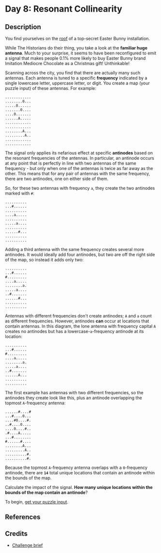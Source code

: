 # Day 8: Resonant Collinearity

## Description

You find yourselves on the [roof](https://adventofcode.com/2016/day/25) of a
top-secret Easter Bunny installation.

While The Historians do their thing, you take a look at the **familiar huge
antenna**. Much to your surprise, it seems to have been reconfigured to emit a
signal that makes people 0.1% more likely to buy Easter Bunny brand Imitation
Mediocre Chocolate as a Christmas gift! Unthinkable!

Scanning across the city, you find that there are actually many such antennas.
Each antenna is tuned to a specific **frequency** indicated by a single
lowercase letter, uppercase letter, or digit. You create a map (your puzzle
input) of these antennas. For example:

```text
............
........0...
.....0......
.......0....
....0.......
......A.....
............
............
........A...
.........A..
............
............
```

The signal only applies its nefarious effect at specific **antinodes** based on
the resonant frequencies of the antennas. In particular, an antinode occurs at
any point that is perfectly in line with two antennas of the same frequency -
but only when one of the antennas is twice as far away as the other. This means
that for any pair of antennas with the same frequency, there are two antinodes,
one on either side of them.

So, for these two antennas with frequency `a`, they create the two antinodes
marked with `#`:

```text
..........
...#......
..........
....a.....
..........
.....a....
..........
......#...
..........
..........
```

Adding a third antenna with the same frequency creates several more antinodes.
It would ideally add four antinodes, but two are off the right side of the map,
so instead it adds only two:

```text
..........
...#......
#.........
....a.....
........a.
.....a....
..#.......
......#...
..........
..........
```

Antennas with different frequencies don't create antinodes; `A` and `a` count as
different frequencies. However, antinodes **can** occur at locations that
contain antennas. In this diagram, the lone antenna with frequency capital `A`
creates no antinodes but has a lowercase-`a`-frequency antinode at its location:

```text
..........
...#......
#.........
....a.....
........a.
.....a....
..#.......
......A...
..........
..........
```

The first example has antennas with two different frequencies, so the antinodes
they create look like this, plus an antinode overlapping the topmost
`A`-frequency antenna:

```text
......#....#
...#....0...
....#0....#.
..#....0....
....0....#..
.#....A.....
...#........
#......#....
........A...
.........A..
..........#.
..........#.
```

Because the topmost `A`-frequency antenna overlaps with a `0`-frequency
antinode, there are **`14`** total unique locations that contain an antinode
within the bounds of the map.

Calculate the impact of the signal. **How many unique locations within the
bounds of the map contain an antinode**?

To begin, [get your puzzle input](https://adventofcode.com/2024/day/8/input).

## References

## Credits

- [Challenge brief](https://adventofcode.com/2024/day/8)
